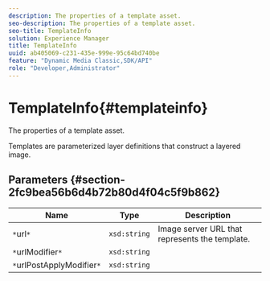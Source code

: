 ```yaml
---
description: The properties of a template asset.
seo-description: The properties of a template asset.
seo-title: TemplateInfo
solution: Experience Manager
title: TemplateInfo
uuid: ab405069-c231-435e-999e-95c64bd740be
feature: "Dynamic Media Classic,SDK/API"
role: "Developer,Administrator"
---
```


# TemplateInfo{#templateinfo}

The properties of a template asset.

 Templates are parameterized layer definitions that construct a layered image. 

## Parameters {#section-2fc9bea56b6d4b72b80d4f04c5f9b862}

|  Name  | Type  | Description  |
|---|---|---|
|  `*`url`*`  | `xsd:string`  | Image server URL that represents the template.  |
|  `*`urlModifier`*`  | `xsd:string`  | |
|  `*`urlPostApplyModifier`*`  | `xsd:string`  | |

